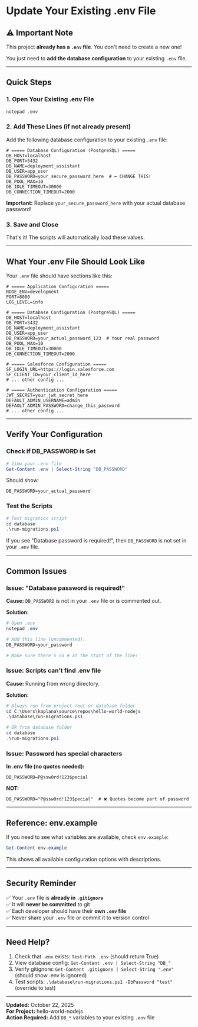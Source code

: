 # Update Your Existing .env File

## ⚠️ Important Note

This project **already has a `.env` file**. You don't need to create a new one!

You just need to **add the database configuration** to your existing `.env` file.

---

## Quick Steps

### 1. Open Your Existing .env File
```powershell
notepad .env
```

### 2. Add These Lines (if not already present)

Add the following database configuration to your existing `.env` file:

```env
# ===== Database Configuration (PostgreSQL) =====
DB_HOST=localhost
DB_PORT=5432
DB_NAME=deployment_assistant
DB_USER=app_user
DB_PASSWORD=your_secure_password_here  # ← CHANGE THIS!
DB_POOL_MAX=10
DB_IDLE_TIMEOUT=30000
DB_CONNECTION_TIMEOUT=2000
```

**Important:** Replace `your_secure_password_here` with your actual database password!

### 3. Save and Close

That's it! The scripts will automatically load these values.

---

## What Your .env File Should Look Like

Your `.env` file should have sections like this:

```env
# ===== Application Configuration =====
NODE_ENV=development
PORT=8080
LOG_LEVEL=info

# ===== Database Configuration (PostgreSQL) =====
DB_HOST=localhost
DB_PORT=5432
DB_NAME=deployment_assistant
DB_USER=app_user
DB_PASSWORD=your_actual_password_123  # Your real password
DB_POOL_MAX=10
DB_IDLE_TIMEOUT=30000
DB_CONNECTION_TIMEOUT=2000

# ===== Salesforce Configuration =====
SF_LOGIN_URL=https://login.salesforce.com
SF_CLIENT_ID=your_client_id_here
# ... other config ...

# ===== Authentication Configuration =====
JWT_SECRET=your_jwt_secret_here
DEFAULT_ADMIN_USERNAME=admin
DEFAULT_ADMIN_PASSWORD=change_this_password
# ... other config ...
```

---

## Verify Your Configuration

### Check if DB_PASSWORD is Set

```powershell
# View your .env file
Get-Content .env | Select-String "DB_PASSWORD"
```

Should show:
```
DB_PASSWORD=your_actual_password
```

### Test the Scripts

```powershell
# Test migration script
cd database
.\run-migrations.ps1
```

If you see "Database password is required!", then `DB_PASSWORD` is not set in your `.env` file.

---

## Common Issues

### Issue: "Database password is required!"

**Cause:** `DB_PASSWORD` is not in your `.env` file or is commented out.

**Solution:**
```powershell
# Open .env
notepad .env

# Add this line (uncommented):
DB_PASSWORD=your_password

# Make sure there's no # at the start of the line!
```

### Issue: Scripts can't find .env file

**Cause:** Running from wrong directory.

**Solution:**
```powershell
# Always run from project root or database folder
cd C:\Users\kaplana\source\repos\hello-world-nodejs
.\database\run-migrations.ps1

# OR from database folder
cd database
.\run-migrations.ps1
```

### Issue: Password has special characters

**In .env file (no quotes needed):**
```env
DB_PASSWORD=P@ssw0rd!123$pecial
```

**NOT:**
```env
DB_PASSWORD="P@ssw0rd!123$pecial"  # ❌ Quotes become part of password
```

---

## Reference: env.example

If you need to see what variables are available, check `env.example`:

```powershell
Get-Content env.example
```

This shows all available configuration options with descriptions.

---

## Security Reminder

✅ Your `.env` file is **already in `.gitignore`**  
✅ It will **never be committed** to git  
✅ Each developer should have their **own `.env` file**  
✅ Never share your `.env` file or commit it to version control

---

## Need Help?

1. Check that `.env` exists: `Test-Path .env` (should return True)
2. View database config: `Get-Content .env | Select-String "DB_"`
3. Verify gitignore: `Get-Content .gitignore | Select-String ".env"` (should show .env is ignored)
4. Test scripts: `.\database\run-migrations.ps1 -DbPassword "test"` (override to test)

---

**Updated:** October 22, 2025  
**For Project:** hello-world-nodejs  
**Action Required:** Add `DB_*` variables to your existing `.env` file


